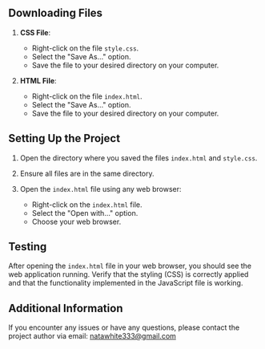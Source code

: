 ## Downloading Files

1. **CSS File**:
    - Right-click on the file `style.css`.
    - Select the "Save As..." option.
    - Save the file to your desired directory on your computer.

2. **HTML File**:
    - Right-click on the file `index.html`.
    - Select the "Save As..." option.
    - Save the file to your desired directory on your computer.

## Setting Up the Project

1. Open the directory where you saved the files `index.html` and `style.css`.

2. Ensure all files are in the same directory.

3. Open the `index.html` file using any web browser:
    - Right-click on the `index.html` file.
    - Select the "Open with..." option.
    - Choose your web browser.

## Testing

After opening the `index.html` file in your web browser, you should see the web application running. Verify that the styling (CSS) is correctly applied and that the functionality implemented in the JavaScript file is working.

## Additional Information

If you encounter any issues or have any questions, please contact the project author via email: natawhite333@gmail.com
